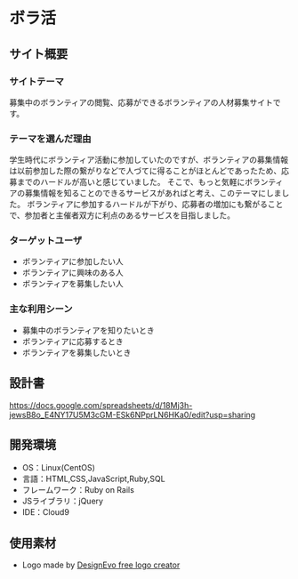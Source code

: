 # ボラ活

## サイト概要
### サイトテーマ
募集中のボランティアの閲覧、応募ができるボランティアの人材募集サイトです。

### テーマを選んだ理由
学生時代にボランティア活動に参加していたのですが、ボランティアの募集情報は以前参加した際の繋がりなどで人づてに得ることがほとんどであったため、応募までのハードルが高いと感じていました。
そこで、もっと気軽にボランティアの募集情報を知ることのできるサービスがあればと考え、このテーマにしました。
ボランティアに参加するハードルが下がり、応募者の増加にも繋がることで、参加者と主催者双方に利点のあるサービスを目指しました。

### ターゲットユーザ
- ボランティアに参加したい人
- ボランティアに興味のある人
- ボランティアを募集したい人

### 主な利用シーン
- 募集中のボランティアを知りたいとき
- ボランティアに応募するとき
- ボランティアを募集したいとき

## 設計書
https://docs.google.com/spreadsheets/d/18Mj3h-jewsB8o_E4NY17U5M3cGM-ESk6NPprLN6HKa0/edit?usp=sharing

## 開発環境
- OS：Linux(CentOS)
- 言語：HTML,CSS,JavaScript,Ruby,SQL
- フレームワーク：Ruby on Rails
- JSライブラリ：jQuery
- IDE：Cloud9

## 使用素材
- <div>Logo made by <a href="https://www.designevo.com/" title="Free Online Logo Maker">DesignEvo free logo creator</a></div>